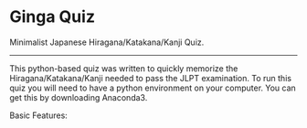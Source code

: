 # Ginga Quiz

Minimalist Japanese Hiragana/Katakana/Kanji Quiz. 

----

This python-based quiz was written to quickly memorize the Hiragana/Katakana/Kanji needed to pass the JLPT examination. To run this quiz you will need to have a python environment on your computer. You can get this by downloading Anaconda3. 

Basic Features: 
